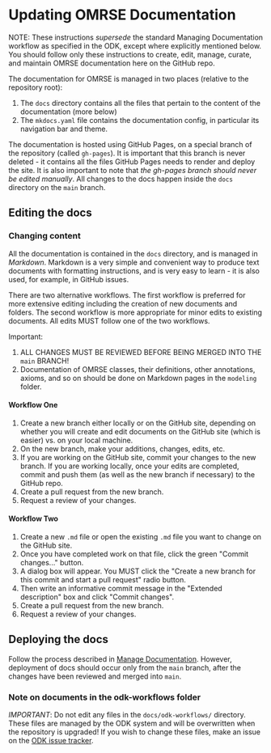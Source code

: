 # Updating OMRSE Documentation

NOTE: These instructions _supersede_ the standard Managing Documentation workflow as specified in the ODK, except where explicitly mentioned below. You should follow only these instructions to create, edit, manage, curate, and maintain OMRSE documentation here on the GitHub repo.

The documentation for OMRSE is managed in two places (relative to the repository root):

1. The `docs` directory contains all the files that pertain to the content of the documentation (more below)
2. The `mkdocs.yaml` file contains the documentation config, in particular its navigation bar and theme.

The documentation is hosted using GitHub Pages, on a special branch of the repository (called `gh-pages`). It is important that this branch is never deleted - it contains all the files GitHub Pages needs to render and deploy the site. It is also important to note that _the gh-pages branch should never be edited manually_. All changes to the docs happen inside the `docs` directory on the `main` branch.

## Editing the docs

### Changing content
All the documentation is contained in the `docs` directory, and is managed in _Markdown_. Markdown is a very simple and convenient way to produce text documents with formatting instructions, and is very easy to learn - it is also used, for example, in GitHub issues.

There are two alternative workflows. The first workflow is preferred for more extensive editing including the creation of new documents and folders. The second workflow is more appropriate for minor edits to existing documents. All edits MUST follow one of the two workflows. 

Important: 
1. ALL CHANGES MUST BE REVIEWED BEFORE BEING MERGED INTO THE `main` BRANCH!
2. Documentation of OMRSE classes, their definitions, other annotations, axioms, and so on should be done on Markdown pages in the `modeling` folder.

#### Workflow One
1. Create a new branch either locally or on the GitHub site, depending on whether you will create and edit documents on the GitHub site (which is easier) vs. on your local machine.
2. On the new branch, make your additions, changes, edits, etc.
3. If you are working on the GitHub site, commit your changes to the new branch. If you are working locally, once your edits are completed, commit and push them (as well as the new branch if necessary) to the GitHub repo.
4. Create a pull request from the new branch.
5. Request a review of your changes.

#### Workflow Two
1. Create a new `.md` file or open the existing `.md` file you want to change on the GitHub site.
2. Once you have completed work on that file, click the green "Commit changes..." button.
3. A dialog box will appear. You MUST click the "Create a new branch for this commit and start a pull request" radio button.
4. Then write an informative commit message in the "Extended description" box and click "Commit changes".
5. Create a pull request from the new branch.
6. Request a review of your changes.

## Deploying the docs

Follow the process described in [Manage Documentation](ManageDocumentation.md). However, deployment of docs should occur only from the `main` branch, after the changes have been reviewed and merged into `main`.

### Note on documents in the odk-workflows folder 
 _IMPORTANT_: Do not edit any files in the `docs/odk-workflows/` directory. These files are managed by the ODK system and will be overwritten when the repository is upgraded! If you wish to change these files, make an issue on the [ODK issue tracker](https://github.com/INCATools/ontology-development-kit/issues).

